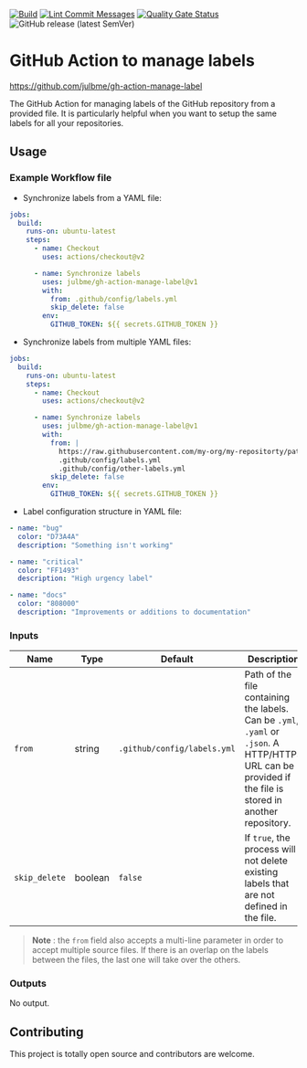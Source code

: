 [![Build](https://github.com/julbme/gh-action-manage-label/actions/workflows/maven-build.yml/badge.svg)](https://github.com/julbme/gh-action-manage-label/actions/workflows/maven-build.yml)
[![Lint Commit Messages](https://github.com/julbme/gh-action-manage-label/actions/workflows/commitlint.yml/badge.svg)](https://github.com/julbme/gh-action-manage-label/actions/workflows/commitlint.yml)
[![Quality Gate Status](https://sonarcloud.io/api/project_badges/measure?project=julbme_gh-action-manage-label&metric=alert_status)](https://sonarcloud.io/summary/new_code?id=julbme_gh-action-manage-label)
![GitHub release (latest SemVer)](https://img.shields.io/github/v/release/julbme/gh-action-manage-label)

# GitHub Action to manage labels

https://github.com/julbme/gh-action-manage-label

The GitHub Action for managing labels of the GitHub repository from a provided file.
It is particularly helpful when you want to setup the same labels for all your repositories.

## Usage

### Example Workflow file

- Synchronize labels from a YAML file:

```yaml
jobs:
  build:
    runs-on: ubuntu-latest
    steps:
      - name: Checkout
        uses: actions/checkout@v2

      - name: Synchronize labels
        uses: julbme/gh-action-manage-label@v1
        with:
          from: .github/config/labels.yml
          skip_delete: false
        env:
          GITHUB_TOKEN: ${{ secrets.GITHUB_TOKEN }}
```

- Synchronize labels from multiple YAML files:

```yaml
jobs:
  build:
    runs-on: ubuntu-latest
    steps:
      - name: Checkout
        uses: actions/checkout@v2

      - name: Synchronize labels
        uses: julbme/gh-action-manage-label@v1
        with:
          from: |
            https://raw.githubusercontent.com/my-org/my-repositorty/path-to-folder-with/common-labels.yml
            .github/config/labels.yml
            .github/config/other-labels.yml
          skip_delete: false
        env:
          GITHUB_TOKEN: ${{ secrets.GITHUB_TOKEN }}
```

- Label configuration structure in YAML file:

```yaml
- name: "bug"
  color: "D73A4A"
  description: "Something isn't working"

- name: "critical"
  color: "FF1493"
  description: "High urgency label"

- name: "docs"
  color: "808000"
  description: "Improvements or additions to documentation"
```

### Inputs

|     Name      |  Type   |           Default           |                                                                       Description                                                                        |
|---------------|---------|-----------------------------|----------------------------------------------------------------------------------------------------------------------------------------------------------|
| `from`        | string  | `.github/config/labels.yml` | Path of the file containing the labels. Can be `.yml`, `.yaml` or `.json`. A HTTP/HTTPS URL can be provided if the file is stored in another repository. |
| `skip_delete` | boolean | `false`                     | If `true`, the process will not delete existing labels that are not defined in the file.                                                                 |

> **Note** : the `from` field also accepts a multi-line parameter in order to accept multiple source files. If there is an overlap on the labels between the files, the last one will take over the others.

### Outputs

No output.

## Contributing

This project is totally open source and contributors are welcome.
